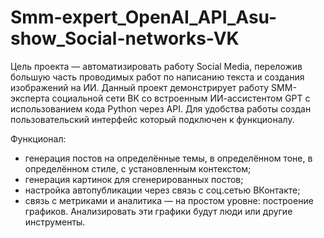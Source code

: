 # Smm-expert_OpenAI_API_Asu-show_Social-networks-VK
Цель проекта — автоматизировать работу Social Media, переложив большую часть проводимых работ по написанию текста и создания изображений на ИИ.
Данный проект демонстрирует работу SMM-эксперта социальной сети ВК со встроенным ИИ-ассистентом GPT с использованием кода Python через API.
Для удобства работы создан пользовательский интерфейс который подключен к функционалу.

Функционал:
- генерация постов на определённые темы, в определённом тоне, в определённом стиле, с установленным контекстом;
- генерация картинок для сгенерированных постов;
- настройка автопубликации через связь с соц.сетью ВКонтакте;
- связь с метриками и аналитика — на простом уровне: построение графиков. Анализировать эти графики будут люди или другие инструменты.

